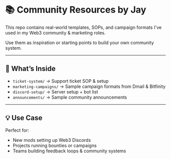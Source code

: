 # 📚 Community Resources by Jay

This repo contains real-world templates, SOPs, and campaign formats I've used in my Web3 community & marketing roles.

Use them as inspiration or starting points to build your own community system.

---

## 📂 What’s Inside

- `ticket-system/` → Support ticket SOP & setup
- `marketing-campaigns/` → Sample campaign formats from Dmail & Bitfinity
- `discord-setup/` → Server setup + bot list
- `announcements/` → Sample community announcements

---

## 💡 Use Case

Perfect for:
- New mods setting up Web3 Discords
- Projects running bounties or campaigns
- Teams building feedback loops & community systems
